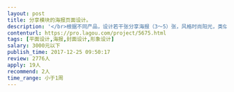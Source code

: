 ```yaml
---                
layout: post       
title: 分享模块的海报页面设计。           
description: '</br>根据不同产品，设计若干张分享海报（3～5）张，风格时尚阳光，类似gopro配图。</br>'     
contenturl: https://pro.lagou.com/project/5675.html      
tags: [平面设计,海报,封面设计,形象设计]            
salary: 3000元以下          
publish_time: 2017-12-25 09:50:17         
review: 2776人                   
apply: 19人                   
recommend: 2人                   
time_range: 小于1周              
---                 
```

